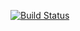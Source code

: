 [![Build Status](https://travis-ci.org/giorgioIamhtedoctor/lab6.svg?branch=master)](https://travis-ci.org/giorgioIamthedoctor/lab6)
